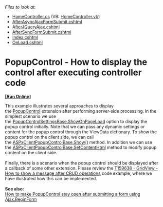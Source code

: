 <!-- default file list -->
*Files to look at*:

* [HomeController.cs](./CS/Controllers/HomeController.cs) (VB: [HomeController.vb](./VB/Controllers/HomeController.vb))
* [AfterAsyncAjaxFormSubmit.cshtml](./CS/Views/Home/AfterAsyncAjaxFormSubmit.cshtml)
* [AfterJQueryAjax.cshtml](./CS/Views/Home/AfterJQueryAjax.cshtml)
* [AfterSyncFormSubmit.cshtml](./CS/Views/Home/AfterSyncFormSubmit.cshtml)
* [Index.cshtml](./CS/Views/Home/Index.cshtml)
* [OnLoad.cshtml](./CS/Views/Home/OnLoad.cshtml)
<!-- default file list end -->
# PopupControl - How to display the control after executing controller code
<!-- run online -->
**[[Run Online]](https://codecentral.devexpress.com/t350450)**
<!-- run online end -->


This example illustrates several approaches to display the <a href="https://documentation.devexpress.com/#AspNet/CustomDocument9006">PopupControl</a> extension after performing server-side processing. In the simplest scenario we use the <a href="https://documentation.devexpress.com/#AspNet/DevExpressWebMvcPopupControlSettingsBase_ShowOnPageLoadtopic">PopupControlSettingsBase.ShowOnPageLoad</a> option to display the popup control initially. Note that we can pass any dynamic settings or content for the popup control through the ViewData dictionary. To show the popup control on the client side, we can call the <a href="https://documentation.devexpress.com/#AspNet/DevExpressWebScriptsASPxClientPopupControlBase_Showtopic(ZgszxA)">ASPxClientPopupControlBase.Show()</a> method. In addition we can use the <a href="https://documentation.devexpress.com/#AspNet/DevExpressWebScriptsASPxClientPopupControlBase_SetContentHtmltopic">ASPxClientPopupControlBase.SetContentHtml</a> method to modify popup content on the client side.<br><br>Finally, there is a scenario when the popup control should be displayed after a callback of some other extension. Please review the <a href="https://www.devexpress.com/Support/Center/p/T159638">T159638 - GridView - How to show a message after CRUD operations</a> code example, where we have illustrated how this can be implemented.<br><br><strong>See also:</strong><br><a href="https://www.devexpress.com/Support/Center/p/T303557">How to make PopupControl stay open after submitting a form using Ajax.BeginForm</a>

<br/>


